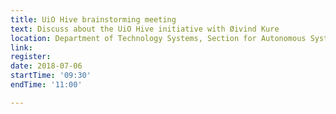 ```yaml
---
title: UiO Hive brainstorming meeting
text: Discuss about the UiO Hive initiative with Øivind Kure
location: Department of Technology Systems, Section for Autonomous Systems and Sensor Technologies 
link: 
register:
date: 2018-07-06
startTime: '09:30'
endTime: '11:00'

---
```


